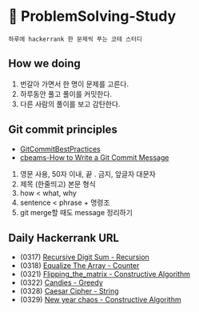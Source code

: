 # 📌 ProblemSolving-Study

    하루에 hackerrank 한 문제씩 푸는 코테 스터디

## How we doing
1. 번갈아 가면서 한 명이 문제를 고른다.
2. 하루동안 풀고 풀이를 커밋한다.
3. 다른 사람의 풀이를 보고 감탄한다.

## Git commit principles

- [GitCommitBestPractices](https://gist.github.com/luismts/495d982e8c5b1a0ced4a57cf3d93cf60)
- [cbeams-How to Write a Git Commit Message](https://cbea.ms/git-commit/)

1. 영문 사용, 50자 이내, 끝 . 금지, 앞글자 대문자
2. 제목 (한줄띄고) 본문 형식
3. how < what, why
4. sentence < phrase + 명령조
5. git merge할 때도 message 정리하기


## Daily Hackerrank URL

- (0317) [Recursive Digit Sum - Recursion](https://www.hackerrank.com/challenges/recursive-digit-sum/problem?isFullScreen=true)
- (0318) [Equalize The Array - Counter](https://www.hackerrank.com/challenges/equality-in-a-array/problem?h_r=internal-search)
- (0321) [Flipping_the_matrix - Constructive Algorithm](https://www.hackerrank.com/challenges/flipping-the-matrix/problem?isFullScreen=true)
- (0322) [Candies - Greedy](https://www.hackerrank.com/challenges/candies/problem?isFullScreen=true)
- (0328) [Caesar Cipher - String](https://www.hackerrank.com/challenges/one-week-preparation-kit-caesar-cipher-1/problem?isFullScreen=true&h_l=interview&playlist_slugs%5B%5D=preparation-kits&playlist_slugs%5B%5D=one-week-preparation-kit&playlist_slugs%5B%5D=one-week-day-three)
- (0329) [New year chaos - Constructive Algorithm](https://www.hackerrank.com/challenges/one-week-preparation-kit-new-year-chaos/problem?isFullScreen=true&h_l=interview&playlist_slugs%5B%5D=preparation-kits&playlist_slugs%5B%5D=one-week-preparation-kit&playlist_slugs%5B%5D=one-week-day-four)
